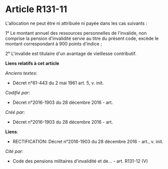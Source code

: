 # Article R131-11

L'allocation ne peut être ni attribuée ni payée dans les cas suivants :

1° Le montant annuel des ressources personnelles de l'invalide, non comprise la pension d'invalidité servie au titre du
présent code, excède le montant correspondant à 900 points d'indice ;

2° L'invalide est titulaire d'un avantage de vieillesse contributif.

**Liens relatifs à cet article**

_Anciens textes_:

  - Décret n°61-443 du 2 mai 1961 art. 5, v. init.

_Codifié par_:

  - Décret n°2016-1903 du 28 décembre 2016 - art.

_Créé par_:

  - Décret n°2016-1903 du 28 décembre 2016 - art.

**Liens**:

  - RECTIFICATION: Décret n°2016-1903 du 28 décembre 2016 - art., v. init.

_Cité par_:

  - Code des pensions militaires d'invalidité et de... - art. R131-12 (V)
